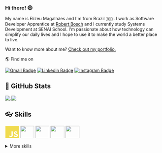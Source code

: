 ### Hi there! 😄

My name is Elizeu Magalhães and I'm from Brazil 🇧🇷. I work as Software Developer Apprentice at <a href="https://github.com/bosch" target="_blank">Robert Bosch</a> and I currently study Systems Development at SENAI School. I'm passionate about how technology can simplify our daily lives and I hope to use it to make the world a better place to live.

Want to know more about me? <a href="elizeumagalhaesp.web.app" target="_blank">Check out my portfolio.</a>

🌎 Find me on

[![Gmail Badge](https://img.shields.io/badge/-Gmail-ea4335?style=flat-square&logo=gmail&logoColor=white&link=elizeumagg@gmail.com)](mailto:elizeumagg@gmail.com)
[![Linkedin Badge](https://img.shields.io/badge/-LinkedIn-%230077B5?style=flat-square&logo=Linkedin&logoColor=white&link=https://www.linkedin.com/in/elizeumagalhaes)](https://www.linkedin.com/in/elizeumagalhaes)
[![Instagram Badge](https://img.shields.io/badge/-Instagram-dd2a7b?style=flat-square&logo=Instagram&logoColor=white&link=https://www.instagram.com/elizeumagalhaes/)](https://www.instagram.com/elizeumagalhaes/)


## 🧮 GitHub Stats

<a href="https://github.com/elizeumagalhaes">
  <img align="center" height="160em" src="https://github-readme-stats.vercel.app/api?username=elizeumagalhaes&theme=dark&show_icons=true" />
</a>
<a href="https://github.com/elizeumagalhaes">
  <img align="center" height="160em" src="https://github-readme-stats.vercel.app/api/top-langs/?username=elizeumagalhaes&layout=compact&langs_count=7&theme=dark"/>
</a>

## 👓 Skills

<div style="display: inline_block">
  <img src="https://raw.githubusercontent.com/devicons/devicon/master/icons/javascript/javascript-plain.svg" width="45" height="40" align="center"/>
  <img src="https://cdn.jsdelivr.net/gh/devicons/devicon/icons/html5/html5-original.svg" width="45" height="40" align="center"/>
  <img src="https://cdn.jsdelivr.net/gh/devicons/devicon/icons/css3/css3-original.svg" width="45" height="40" align="center"/>
  <img src="https://cdn.jsdelivr.net/gh/devicons/devicon/icons/python/python-original.svg" width="45" height="40" align="center"/>
  <img src="https://cdn.jsdelivr.net/gh/devicons/devicon/icons/java/java-original.svg"  width="45" height="40" align="center"/>
</div>

<br>
<details>
<summary>More skills</summary>
<br>
  
<div style="display: inline_block">
  <img src="https://cdn.jsdelivr.net/gh/devicons/devicon/icons/raspberrypi/raspberrypi-original.svg" width="45" height="40" align="center"/>
  <img src="https://cdn.jsdelivr.net/gh/devicons/devicon/icons/django/django-plain.svg" width="45" height="40" align="center"/>
  <img src="https://cdn.jsdelivr.net/gh/devicons/devicon/icons/react/react-original.svg" width="45" height="40" align="center"/>
  <img src="https://cdn.jsdelivr.net/gh/devicons/devicon/icons/pycharm/pycharm-original.svg" width="45" height="40" align="center"/>
  <img src="https://cdn.jsdelivr.net/gh/devicons/devicon/icons/intellij/intellij-original.svg" width="45" height="40" align="center"/>
  <img src="https://cdn.jsdelivr.net/gh/devicons/devicon/icons/vscode/vscode-original.svg" width="45" height="40" align="center"/>
  <img src="https://cdn.jsdelivr.net/gh/devicons/devicon/icons/photoshop/photoshop-plain.svg" width="45" height="40" align="center"/>
  <img src="https://cdn.jsdelivr.net/gh/devicons/devicon/icons/illustrator/illustrator-plain.svg" width="45" height="40" align="center"/>
  <img src="https://cdn.jsdelivr.net/gh/devicons/devicon/icons/premierepro/premierepro-original.svg" width="45" height="40" align="center"/>
</div>
  
</details>
